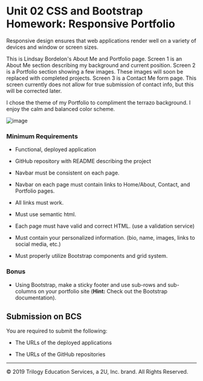 # Unit 02 CSS and Bootstrap Homework: Responsive Portfolio

Responsive design ensures that web applications render well on a variety of devices and window or screen sizes.

This is Lindsay Bordelon's About Me and Portfolio page.
Screen 1 is an About Me section describing my background and current position.
Screen 2 is a Portfolio section showing a few images. These images will soon be replaced with completed projects.
Screen 3 is a Contact Me form page. This screen currently does not allow for true submission of contact info, but this will be corrected later.

I chose the theme of my Portfolio to compliment the terrazo background. I enjoy the calm and balanced color scheme.

![image](https://user-images.githubusercontent.com/71234155/95004608-d4574380-05aa-11eb-8e6f-54f930c66018.png)

### Minimum Requirements

- Functional, deployed application

- GitHub repository with README describing the project

- Navbar must be consistent on each page.

- Navbar on each page must contain links to Home/About, Contact, and Portfolio pages.

- All links must work.

- Must use semantic html.

- Each page must have valid and correct HTML. (use a validation service)

- Must contain your personalized information. (bio, name, images, links to social media, etc.)

- Must properly utilize Bootstrap components and grid system.

### Bonus

- Using Bootstrap, make a sticky footer and use sub-rows and sub-columns on your portfolio site (**Hint:** Check out the Bootstrap documentation).

## Submission on BCS

You are required to submit the following:

- The URLs of the deployed applications

- The URLs of the GitHub repositories

---

© 2019 Trilogy Education Services, a 2U, Inc. brand. All Rights Reserved.
